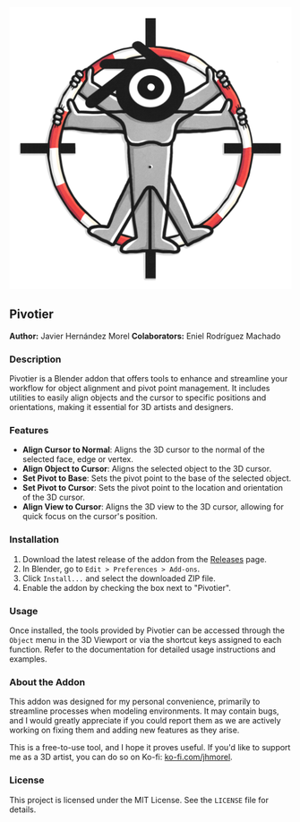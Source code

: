 <p align="center">
  <img src="Pivotier_Banner.png" alt="Banner Image" />
</p>

## Pivotier

**Author:** Javier Hernández Morel
**Colaborators:** Eniel Rodríguez Machado

### Description

Pivotier is a Blender addon that offers tools to enhance and streamline your workflow for object alignment and pivot point management. It includes utilities to easily align objects and the cursor to specific positions and orientations, making it essential for 3D artists and designers.

### Features

- **Align Cursor to Normal**: Aligns the 3D cursor to the normal of the selected face, edge or vertex.
- **Align Object to Cursor**: Aligns the selected object to the 3D cursor.
- **Set Pivot to Base**: Sets the pivot point to the base of the selected object.
- **Set Pivot to Cursor**: Sets the pivot point to the location and orientation of the 3D cursor.
- **Align View to Cursor**: Aligns the 3D view to the 3D cursor, allowing for quick focus on the cursor's position.

### Installation

1. Download the latest release of the addon from the [Releases](https://github.com/jhmorel/Pivotier/releases) page.
2. In Blender, go to `Edit > Preferences > Add-ons`.
3. Click `Install...` and select the downloaded ZIP file.
4. Enable the addon by checking the box next to "Pivotier".

### Usage

Once installed, the tools provided by Pivotier can be accessed through the `Object` menu in the 3D Viewport or via the shortcut keys assigned to each function. Refer to the documentation for detailed usage instructions and examples.

### About the Addon

This addon was designed for my personal convenience, primarily to streamline processes when modeling environments. It may contain bugs, and I would greatly appreciate if you could report them as we are actively working on fixing them and adding new features as they arise.

This is a free-to-use tool, and I hope it proves useful. If you'd like to support me as a 3D artist, you can do so on Ko-fi: [ko-fi.com/jhmorel](https://ko-fi.com/jhmorel).

### License

This project is licensed under the MIT License. See the `LICENSE` file for details.
